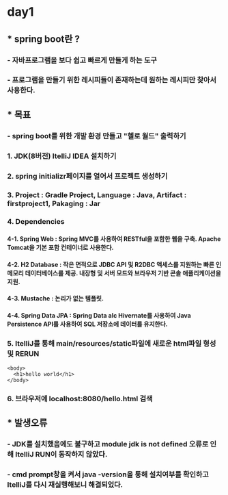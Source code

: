 # day1
## * spring boot란 ? 
### - 자바프로그램을 보다 쉽고 빠르게 만들게 하는 도구
### - 프로그램을 만들기 위한 레시피들이 존재하는데 원하는 레시피만 찾아서 사용한다.
## * 목표
### - spring boot를 위한 개발 환경 만들고 "헬로 월드" 출력하기
### 1. JDK(8버전) ItelliJ IDEA 설치하기
### 2. spring initializr페이지를 열어서 프로젝트 생성하기
### 3. Project : Gradle Project, Language : Java, Artifact : firstproject1, Pakaging : Jar
### 4. Dependencies
#### 4-1. Spring Web : Spring MVC를 사용하여 RESTful을 포함한 웹을 구축. Apache Tomcat을 기본 포함 컨테이너로 사용한다.
#### 4-2. H2 Database : 작은 면적으로 JDBC API 및 R2DBC 액세스를 지원하는 빠른 인메모리 데이터베이스를 제공. 내장형 및 서버 모드와 브라우저 기반 콘솔 애플리케이션을 지원.
#### 4-3. Mustache : 논리가 없는 템플릿.
#### 4-4. Spring Data JPA : Spring Data alc Hivernate를 사용하여 Java Persistence API를 사용하여 SQL 저장소에 데이터를 유지한다.
### 5. ItelliJ를 통해 main/resources/static파일에 새로운 html파일 형성 및 RERUN
```
<body>
  <h1>hello world</h1>
</body>
```
### 6. 브라우저에 localhost:8080/hello.html 검색
## * 발생오류
### - JDK를 설치했음에도 불구하고 module jdk is not defined 오류로 인해 ItelliJ RUN이 동작하지 않았다.
### - cmd prompt창을 켜서 java -version을 통해 설치여부를 확인하고 ItelliJ를 다시 재실행해보니 해결되었다.
